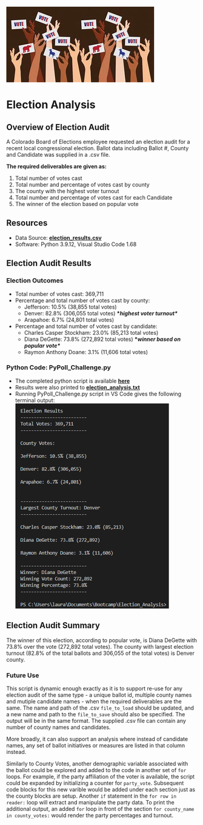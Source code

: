 ![](https://github.com/lnshewmo/Election_Analysis/blob/main/voting%20banner.jpg)
# Election Analysis

## Overview of Election Audit

A Colorado Board of Elections employee requested an election audit for a recent local congressional election.  Ballot data including Ballot #, County and Candidate was supplied in a .csv file.

**The required deliverables are given as:**
 1. Total number of votes cast
 2. Total number and percentage of votes cast by county
 3. The county with the highest voter turnout
 4. Total number and percentage of votes cast for each Candidate
 5. The winner of the election based on popular vote

## Resources
- Data Source: **[election_results.csv](https://github.com/lnshewmo/Election_Analysis/blob/main/resources/election_results.csv)**
- Software: Python 3.9.12, Visual Studio Code 1.68

## Election Audit Results

### Election Outcomes
- Total number of votes cast: 369,711
- Percentage and total number of votes cast by county:
   - Jefferson: 10.5% (38,855 total votes)
   - Denver:    82.8% (306,055 total votes)  **\**highest voter turnout\****
   - Arapahoe:   6.7% (24,801 total votes)
 - Percentage and total number of votes cast by candidate:
   - Charles Casper Stockham:  23.0% (85,213 total votes)
   - Diana DeGette:            73.8% (272,892 total votes)  **\**winner based on popular vote\****
   - Raymon Anthony Doane:      3.1% (11,606 total votes)

### Python Code:  PyPoll_Challenge.py
- The completed python script is available **[here](https://github.com/lnshewmo/Election_Analysis/blob/main/PyPoll_Challenge.py)**
- Results were also printed to **[election_analysis.txt](https://github.com/lnshewmo/Election_Analysis/blob/main/analysis/election_analysis.txt)**
- Running PyPoll_Challenge.py script in VS Code gives the following terminal output: ![image PyPoll terminal](/analysis/terminal.png)

## Election Audit Summary

The winner of this election, according to popular vote, is Diana DeGette with 73.8% over the vote (272,892 total votes).
The county with largest election turnout (82.8% of the total ballots and 306,055 of the total votes) is Denver county.

### Future Use

This script is dynamic enough exactly as it is to support re-use for any election audit of the same type - a unique ballot id, multiple county names and mutiple candidate names - when the required deliverables are the same.  The name and path of the .csv `file_to_load` should be updated, and a new name and path to the `file_to_save` should also be specified.  The output will be in the same format.   The supplied .csv file can contain any number of county names and candidates.  

More broadly, it can also support an analysis where instead of candidate names, any set of ballot initiatives or measures are listed in that column instead.  

Similarly to County Votes, another demographic variable associated with the ballot could be explored and added to the code in another set of `for` loops.  For example, if the party affiliation of the voter is available, the script could be expanded by initializing a counter for `party_vote`.  Subsequent code blocks for this new varible would be added under each section just as the county blocks are setup.  Another `if` statement in the `for row in reader:` loop will extract and manipulate the party data.  To print the additional output, an added `for` loop in front of the section `for county_name in county_votes:` would render the party percentages and turnout.

